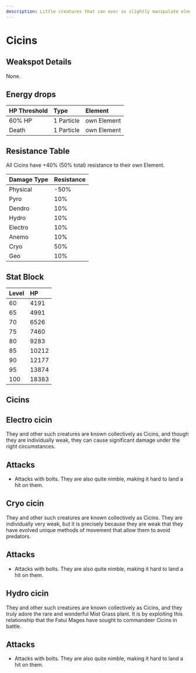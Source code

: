 ```yaml
---
description: Little creatures that can ever so slightly manipulate elements.
---
```


# Cicins

## Weakspot Details

None.

## Energy drops

| HP Threshold | Type       | Element     |
| :----------- | :--------- | :---------- |
| 60% HP       | 1 Particle | own Element |
| Death        | 1 Particle | own Element |

## Resistance Table

All Cicins have +40% (50% total) resistance to their own Element.

| Damage Type | Resistance |
| :---------- | :--------- |
| Physical    | -50%       |
| Pyro        | 10%        |
| Dendro      | 10%        |
| Hydro       | 10%        |
| Electro     | 10%        |
| Anemo       | 10%        |
| Cryo        | 50%        |
| Geo         | 10%        |

## Stat Block

| Level | HP    |
| :---- | :---- |
| 60    | 4191  |
| 65    | 4991  |
| 70    | 6526  |
| 75    | 7460  |
| 80    | 9283  |
| 85    | 10212 |
| 90    | 12177 |
| 95    | 13874 |
| 100   | 18383 |

## Cicins

<Tabs>
<TabItem value="electro" label="Electro">

## Electro cicin

They and other such creatures are known collectively as Cicins, and though they are individually weak, they can cause significant damage under the right circumstances.

## Attacks

* Attacks with bolts. They are also quite nimble, making it hard to land a hit on them.

</TabItem>
<TabItem value="cryo" label="Cryo">

## Cryo cicin

They and other such creatures are known collectively as Cicins. They are individually very weak, but it is precisely because they are weak that they have evolved unique methods of movement that allow them to avoid predators.

## Attacks

* Attacks with bolts. They are also quite nimble, making it hard to land a hit on them.

</TabItem>
<TabItem value="hydro" label="Hydro">

## Hydro cicin

They and other such creatures are known collectively as Cicins, and they truly adore the rare and wonderful Mist Grass plant. It is by exploiting this relationship that the Fatui Mages have sought to commandeer Cicins in battle.

## Attacks

* Attacks with bolts. They are also quite nimble, making it hard to land a hit on them.

</TabItem>
</Tabs>
